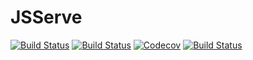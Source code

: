 # JSServe

[![Build Status](https://travis-ci.com/SimonDanisch/JSServe.jl.svg?branch=master)](https://travis-ci.com/SimonDanisch/JSServe.jl)
[![Build Status](https://ci.appveyor.com/api/projects/status/github/SimonDanisch/JSServe.jl?svg=true)](https://ci.appveyor.com/project/SimonDanisch/JSServe-jl)
[![Codecov](https://codecov.io/gh/SimonDanisch/JSServe.jl/branch/master/graph/badge.svg)](https://codecov.io/gh/SimonDanisch/JSServe.jl)
[![Build Status](https://api.cirrus-ci.com/github/SimonDanisch/JSServe.jl.svg)](https://cirrus-ci.com/github/SimonDanisch/JSServe.jl)
